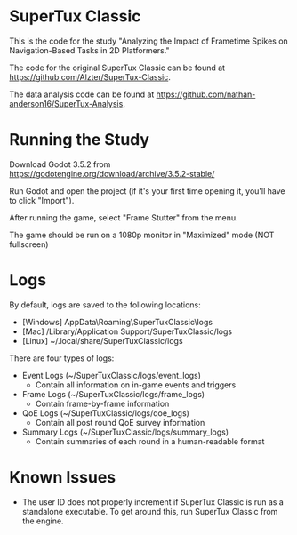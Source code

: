# SuperTux Classic
This is the code for the study "Analyzing the Impact of Frametime Spikes on Navigation-Based Tasks in 2D Platformers."

The code for the original SuperTux Classic can be found at https://github.com/Alzter/SuperTux-Classic.

The data analysis code can be found at https://github.com/nathan-anderson16/SuperTux-Analysis.

# Running the Study
Download Godot 3.5.2 from https://godotengine.org/download/archive/3.5.2-stable/

Run Godot and open the project (if it's your first time opening it, you'll have to click "Import").

After running the game, select "Frame Stutter" from the menu.

The game should be run on a 1080p monitor in "Maximized" mode (NOT fullscreen)

# Logs
By default, logs are saved to the following locations:
- [Windows] AppData\Roaming\SuperTuxClassic\logs
- [Mac] /Library/Application Support/SuperTuxClassic/logs
- [Linux] ~/.local/share/SuperTuxClassic/logs

There are four types of logs:
- Event Logs (~/SuperTuxClassic/logs/event_logs)
    - Contain all information on in-game events and triggers
- Frame Logs (~/SuperTuxClassic/logs/frame_logs)
    - Contain frame-by-frame information 
- QoE Logs (~/SuperTuxClassic/logs/qoe_logs)
    - Contain all post round QoE survey information
- Summary Logs (~/SuperTuxClassic/logs/summary_logs)
    - Contain summaries of each round in a human-readable format

# Known Issues
- The user ID does not properly increment if SuperTux Classic is run as a standalone executable. To get around this, run SuperTux Classic from the engine.
